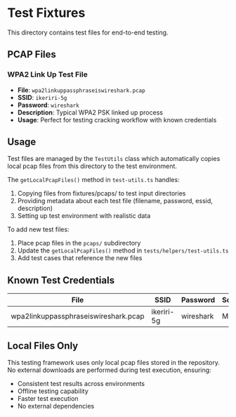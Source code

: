 # Test Fixtures

This directory contains test files for end-to-end testing.

## PCAP Files

### WPA2 Link Up Test File
- **File**: `wpa2linkuppassphraseiswireshark.pcap`
- **SSID**: `ikeriri-5g`
- **Password**: `wireshark`
- **Description**: Typical WPA2 PSK linked up process
- **Usage**: Perfect for testing cracking workflow with known credentials

## Usage

Test files are managed by the `TestUtils` class which automatically copies local pcap files from this directory to the test environment.

The `getLocalPcapFiles()` method in `test-utils.ts` handles:
1. Copying files from fixtures/pcaps/ to test input directories
2. Providing metadata about each test file (filename, password, essid, description)
3. Setting up test environment with realistic data

To add new test files:
1. Place pcap files in the `pcaps/` subdirectory
2. Update the `getLocalPcapFiles()` method in `tests/helpers/test-utils.ts`
3. Add test cases that reference the new files

## Known Test Credentials

| File | SSID | Password | Source |
|------|------|----------|--------|
| wpa2linkuppassphraseiswireshark.pcap | ikeriri-5g | wireshark | Manual |

## Local Files Only

This testing framework uses only local pcap files stored in the repository. No external downloads are performed during test execution, ensuring:
- Consistent test results across environments
- Offline testing capability
- Faster test execution
- No external dependencies
